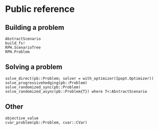 # Public reference

## Building a problem
```@docs
AbstractScenario
build_fs!
RPH.ScenarioTree
RPH.Problem
```

## Solving a problem
```@docs
solve_direct(pb::Problem; solver = with_optimizer(Ipopt.Optimizer))
solve_progressivehedging(pb::Problem)
solve_randomized_sync(pb::Problem)
solve_randomized_async(pb::Problem{T}) where T<:AbstractScenario
```

## Other
```@docs
objective_value
cvar_problem(pb::Problem, cvar::CVar)
```